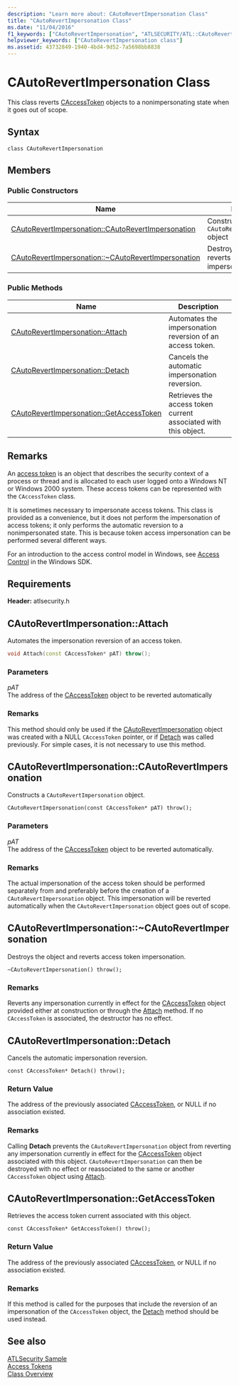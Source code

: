 ```yaml
---
description: "Learn more about: CAutoRevertImpersonation Class"
title: "CAutoRevertImpersonation Class"
ms.date: "11/04/2016"
f1_keywords: ["CAutoRevertImpersonation", "ATLSECURITY/ATL::CAutoRevertImpersonation", "ATLSECURITY/ATL::CAutoRevertImpersonation::CAutoRevertImpersonation", "ATLSECURITY/ATL::CAutoRevertImpersonation::Attach", "ATLSECURITY/ATL::CAutoRevertImpersonation::Detach", "ATLSECURITY/ATL::CAutoRevertImpersonation::GetAccessToken"]
helpviewer_keywords: ["CAutoRevertImpersonation class"]
ms.assetid: 43732849-1940-4bd4-9d52-7a5698bb8838
---
```

# CAutoRevertImpersonation Class

This class reverts [CAccessToken](../../atl/reference/caccesstoken-class.md) objects to a nonimpersonating state when it goes out of scope.

## Syntax

```
class CAutoRevertImpersonation
```

## Members

### Public Constructors

|Name|Description|
|----------|-----------------|
|[CAutoRevertImpersonation::CAutoRevertImpersonation](#cautorevertimpersonation)|Constructs an `CAutoRevertImpersonation` object|
|[CAutoRevertImpersonation::~CAutoRevertImpersonation](#dtor)|Destroys the object and reverts access token impersonation.|

### Public Methods

|Name|Description|
|----------|-----------------|
|[CAutoRevertImpersonation::Attach](#attach)|Automates the impersonation reversion of an access token.|
|[CAutoRevertImpersonation::Detach](#detach)|Cancels the automatic impersonation reversion.|
|[CAutoRevertImpersonation::GetAccessToken](#getaccesstoken)|Retrieves the access token current associated with this object.|

## Remarks

An [access token](/windows/win32/SecAuthZ/access-tokens) is an object that describes the security context of a process or thread and is allocated to each user logged onto a Windows NT or Windows 2000 system. These access tokens can be represented with the `CAccessToken` class.

It is sometimes necessary to impersonate access tokens. This class is provided as a convenience, but it does not perform the impersonation of access tokens; it only performs the automatic reversion to a nonimpersonated state. This is because token access impersonation can be performed several different ways.

For an introduction to the access control model in Windows, see [Access Control](/windows/win32/SecAuthZ/access-control) in the Windows SDK.

## Requirements

**Header:** atlsecurity.h

## <a name="attach"></a> CAutoRevertImpersonation::Attach

Automates the impersonation reversion of an access token.

```cpp
void Attach(const CAccessToken* pAT) throw();
```

### Parameters

*pAT*<br/>
The address of the [CAccessToken](../../atl/reference/caccesstoken-class.md) object to be reverted automatically

### Remarks

This method should only be used if the [CAutoRevertImpersonation](../../atl/reference/cautorevertimpersonation-class.md) object was created with a NULL `CAccessToken` pointer, or if [Detach](#detach) was called previously. For simple cases, it is not necessary to use this method.

## <a name="cautorevertimpersonation"></a> CAutoRevertImpersonation::CAutoRevertImpersonation

Constructs a `CAutoRevertImpersonation` object.

```
CAutoRevertImpersonation(const CAccessToken* pAT) throw();
```

### Parameters

*pAT*<br/>
The address of the [CAccessToken](../../atl/reference/caccesstoken-class.md) object to be reverted automatically.

### Remarks

The actual impersonation of the access token should be performed separately from and preferably before the creation of a `CAutoRevertImpersonation` object. This impersonation will be reverted automatically when the `CAutoRevertImpersonation` object goes out of scope.

## <a name="dtor"></a> CAutoRevertImpersonation::~CAutoRevertImpersonation

Destroys the object and reverts access token impersonation.

```
~CAutoRevertImpersonation() throw();
```

### Remarks

Reverts any impersonation currently in effect for the [CAccessToken](../../atl/reference/caccesstoken-class.md) object provided either at construction or through the [Attach](#attach) method. If no `CAccessToken` is associated, the destructor has no effect.

## <a name="detach"></a> CAutoRevertImpersonation::Detach

Cancels the automatic impersonation reversion.

```
const CAccessToken* Detach() throw();
```

### Return Value

The address of the previously associated [CAccessToken](../../atl/reference/caccesstoken-class.md), or NULL if no association existed.

### Remarks

Calling **Detach** prevents the `CAutoRevertImpersonation` object from reverting any impersonation currently in effect for the [CAccessToken](../../atl/reference/caccesstoken-class.md) object associated with this object. `CAutoRevertImpersonation` can then be destroyed with no effect or reassociated to the same or another `CAccessToken` object using [Attach](#attach).

## <a name="getaccesstoken"></a> CAutoRevertImpersonation::GetAccessToken

Retrieves the access token current associated with this object.

```
const CAccessToken* GetAccessToken() throw();
```

### Return Value

The address of the previously associated [CAccessToken](../../atl/reference/caccesstoken-class.md), or NULL if no association existed.

### Remarks

If this method is called for the purposes that include the reversion of an impersonation of the `CAccessToken` object, the [Detach](#detach) method should be used instead.

## See also

[ATLSecurity Sample](../../overview/visual-cpp-samples.md)<br/>
[Access Tokens](/windows/win32/SecAuthZ/access-tokens)<br/>
[Class Overview](../../atl/atl-class-overview.md)
